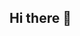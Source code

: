 ## Hi there 👋

<!--
**Shahaed/shahaed** is a ✨ _special_ ✨ repository because its `README.md` (this file) appears on your GitHub profile.

Here are some ideas to get you started:

- 🔭 I’m currently working on ...
- 🌱 I’m currently learning ...
- 👯 I’m looking to collaborate on ...
- 🤔 I’m looking for help with ...
- 💬 Ask me about ...
- 📫 How to reach me: ...
- 😄 Pronouns: ...
- ⚡ Fun fact: ...
-->

<!--
<h4 class="text-align: center">🏆 Github Profile Trophy 🏆</h4> 
<img width=800 src="https://github-profile-trophy.vercel.app/?username=shahaed&column=8&theme=gruvbox&no-frame=true"/>
<a href="https://github.com/shahaed/github-profile-trophy">
  
</a>

---
<div style="text-align:center">
  <img align="center" src="https://github-readme-stats.vercel.app/api?username=shahaed&count_private=true&include_all_commits=true&show_icons=true&theme=radical"/>
</div>
-->
